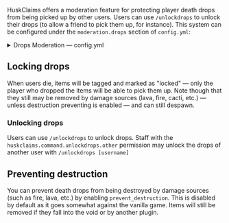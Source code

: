 HuskClaims offers a moderation feature for protecting player death drops from being picked up by other users. Users can use `/unlockdrops` to unlock their drops (to allow a friend to pick them up, for instance). This system can be configured under the `moderation.drops` section of `config.yml`:

<details>
<summary>Drops Moderation &mdash; config.yml</summary>

```yaml
  drops:
    # Whether to lock ground items dropped by players when they die from being picked up by others
    lock_items: true
    # Whether to also prevent death drops from being destroyed by lava, fire, cacti, etc.
    prevent_destruction: false
```
</details>

## Locking drops
When users die, items will be tagged and marked as "locked" &mdash; only the player who dropped the items will be able to pick them up. Note though that they still may be removed by damage sources (lava, fire, cacti, etc.) &mdash; unless destruction preventing is enabled &mdash; and can still despawn.

### Unlocking drops
Users can use `/unlockdrops` to unlock drops. Staff with the `huskclaims.command.unlockdrops.other` permission may unlock the drops of another user with `/unlockdrops [username]`

## Preventing destruction
You can prevent death drops from being destroyed by damage sources (such as fire, lava, etc.) by enabling `prevent_destruction`. This is disabled by default as it goes somewhat against the vanilla game. Items will still be removed if they fall into the void or by another plugin.